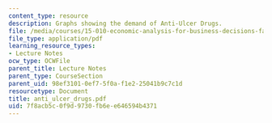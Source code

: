 ```yaml
---
content_type: resource
description: Graphs showing the demand of Anti-Ulcer Drugs.
file: /media/courses/15-010-economic-analysis-for-business-decisions-fall-2004/7f8acb5c0f9d9730fb6ee646594b4371_anti_ulcer_drugs.pdf
file_type: application/pdf
learning_resource_types:
- Lecture Notes
ocw_type: OCWFile
parent_title: Lecture Notes
parent_type: CourseSection
parent_uid: 98ef3101-0ef7-5f0a-f1e2-25041b9c7c1d
resourcetype: Document
title: anti_ulcer_drugs.pdf
uid: 7f8acb5c-0f9d-9730-fb6e-e646594b4371
---
```


